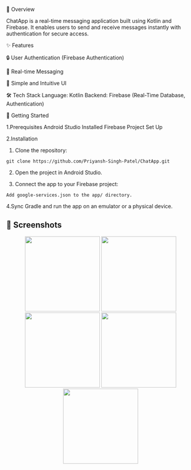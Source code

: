 📌 Overview

  ChatApp is a real-time messaging application built using Kotlin and Firebase. It enables users to send and receive messages instantly with authentication for secure access.



✨ Features

  🔒 User Authentication (Firebase Authentication)

  💬 Real-time Messaging 

  📱 Simple and Intuitive UI



🛠️ Tech Stack
  Language: Kotlin
  Backend: Firebase (Real-Time Database, Authentication)



🚀 Getting Started

1.Prerequisites
  Android Studio Installed
  Firebase Project Set Up

2.Installation
  1. Clone the repository:

    git clone https://github.com/Priyansh-Singh-Patel/ChatApp.git

  2. Open the project in Android Studio.

  3. Connect the app to your Firebase project:

    Add google-services.json to the app/ directory.

  4.Sync Gradle and run the app on an emulator or a physical device.


## 📸 Screenshots
<p align="center">
  <img src="https://github.com/user-attachments/assets/0c37cba0-60e5-4d80-bfd3-f49b8656d899" width="200">
  <img src="https://github.com/user-attachments/assets/dfde6fd2-a417-4c86-adc7-9a53fb8014bb" width="200">
  <img src="https://github.com/user-attachments/assets/6c1ff9d3-e750-4582-b841-5d4f4e190aba" width="200">
  <img src="https://github.com/user-attachments/assets/e8c043bd-4cc6-4512-b5d9-c46c27fa7f95" width="200">
  <img src="https://github.com/user-attachments/assets/8c0d8485-4fc1-446e-951f-2e1b55f40738" width="200">
</p>
